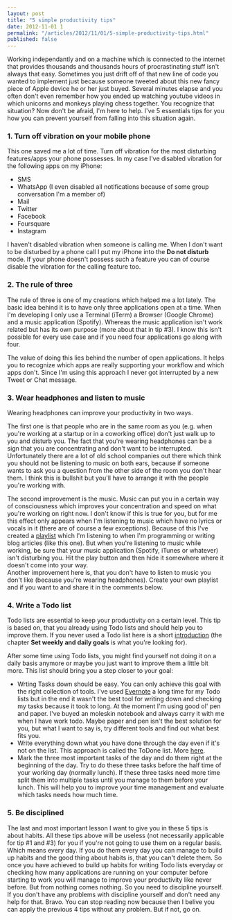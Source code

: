 ```yaml
---
layout: post
title: "5 simple productivity tips"
date: 2012-11-01 1
permalink: "/articles/2012/11/01/5-simple-productivity-tips.html"
published: false
---
```


Working independantly and on a machine which is connected to the internet that provides thousands
and thousands hours of procrastinating stuff isn't always that easy. Sometimes you just drift off
of that new line of code you wanted to implement just because someone tweeted about this new fancy
piece of Apple device he or her just buyed. Several minutes elapse and you often don't even
remember how you ended up watching youtube videos in which unicorns and monkeys playing chess together.
You recognize that situation? Now don't be afraid, I'm here to help. I've 5 essentials tips for you
how you can prevent yourself from falling into this situation again.

### 1. Turn off vibration on your mobile phone

This one saved me a lot of time. Turn off vibration for the
most disturbing features/apps your phone possesses. In my case
I've disabled vibration for the following apps on my iPhone:

* SMS
* WhatsApp (I even disabled all notifications because of some group conversation I'm a member of)
* Mail
* Twitter
* Facebook
* Foursquare
* Instagram

I haven't disabled vibration when someone is calling me. When I don't want to be
disturbed by a phone call I put my iPhone into the **Do not disturb** mode. If your
phone doesn't possess such a feature you can of course disable the vibration for
the calling feature too.

### 2. The rule of three

The rule of three is one of my creations which helped me a lot lately. The basic idea
behind it is to have only three applications open at a time.
When I'm developing I only use a Terminal (iTerm) a Browser (Google Chrome) and a
music application (Spotify). Whereas the music application isn't work related but
has its own purpose (more about that in tip #3).
I know this isn't possible for every use case and if you need four applications
go along with four.

The value of doing this lies behind the number of open applications. It helps you
to recognize which apps are really supporting your workflow and which apps don't. Since
I'm using this approach I never got interrupted by a new Tweet or Chat message.

### 3. Wear headphones and listen to music

Wearing headphones can improve your productivity in two ways.

The first one is that people who are in the same room as you
(e.g. when you're working at a startup or in a coworking office)
don't just walk up to you and disturb you. The fact that you're
wearing headphones can be a sign that you are concentrating and don't want to be
interrupted. Unfortunately there are a lot of old school companies out there which
think you should not be listening to music on both ears, because if someone wants
to ask you a question from the other side of the room you don't hear them.
I think this is bullshit but you'll have to arrange it with the people you're
working with.

The second improvement is the music. Music can put you in a certain way of
consciousness which improves your concentration and speed on what you're working on
right now. I don't know if this is true for you,
but for me this effect only appears when I'm listening to music which have no
lyrics or vocals in it (there are of course a few exceptions).
Because of this I've created a [playlist](http://danielpuglisi.com/articles/2012/10/31/wiring-in.html) which I'm listening to when I'm programming
or writing blog articles (like this one).
But when you're listening to music while working, be sure that your music application (Spotify, iTunes or whatever) isn't disturbing you.
Hit the play button and then hide it somewhere where it doesn't come into your way.  
Another improvement here is,
that you don't have to listen to music you don't like (because you're wearing headphones).
Create your own playlist and if you want to and share it in the comments below.

### 4. Write a Todo list

Todo lists are essential to keep your productivity on a certain level. This tip is based on, that you already using Todo lists and should help
you to improve them. If you never used a Todo list here is a short
[introduction](http://codegestalt.com/fistbump/2012/04/04/four-productivity-hacks-you-should-use) (the chapter **Set weekly and daily goals** is what you're looking for).

After some time using Todo lists, you might find yourself not doing it on a daily basis anymore or maybe you just want to improve them a little bit more.
This list should bring you a step closer to your goal:

* Wrting Tasks down should be easy. You can only achieve this goal with the right collection of tools. I've used [Evernote]() a long time for my Todo lists but
in the end it wasn't the best tool for writing down and checking my tasks because it took to long.
At the moment I'm using good ol' pen and paper. I've buyed an moleskin notebook and always carry it with me when I have work todo. Maybe paper and pen isn't
the best solution for you, but what I want to say is, try different tools and find out what best fits you.
* Write everything down what you have done through the day even if it's not on the list. This approach is called the ToDone list. More [here](http://codegestalt.com/fistbump/2012/08/20/the-todone-list).
* Mark the three most important tasks of the day and do them right at the beginning of the day. Try to do these three tasks before the half time of your working day (normally lunch). If
these three tasks need more time split them into multiple tasks until you manage to them before your lunch. This will help you to improve your time management and
evaluate which tasks needs how much time.

### 5. Be disciplined

The last and most important lesson I want to give you in these 5 tips is about habits.
All these tips above will be useless (not necessarily applicable for tip #1 and #3) for you if you're not going
to use them on a regular basis. Which means every day. If you do them every day you can manage to build
up habits and the good thing about habits is, that you can't delete them. So once you have achieved to build
up habits for writing Todo lists everyday or checking how many applications are running on your computer before starting to work
you will manage to improve your productivity like never before. But from nothing comes nothing. So you need to discipline yourself.
If you don't have any problems with discipline yourself and don't need any help for that. Bravo. You can stop reading now
because then I belive you can apply the previous 4 tips without any problem. But if not, go on.


